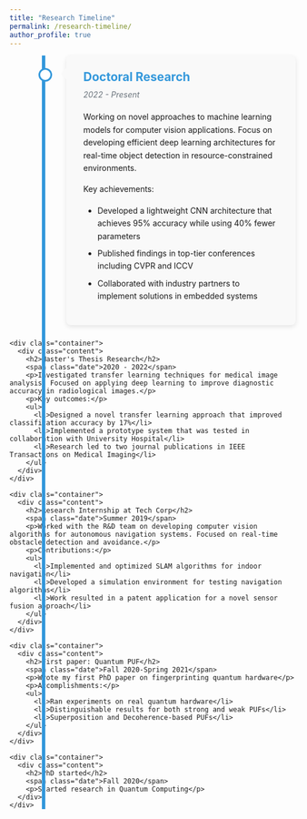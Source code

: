 ```yaml
---
title: "Research Timeline"
permalink: /research-timeline/
author_profile: true
---
```


<style>
/* Only reset spacing for timeline-specific elements */
.page__content section {
  margin-top: 0 !important;
  padding-top: 0 !important;
}

/* The vertical line */
.timeline {
  position: relative;
  width: 100%;
  padding: 0;
  margin: 0;
}

.timeline::after {
  content: '';
  position: absolute;
  width: 6px;
  background-color: #3498db;
  top: 0;
  bottom: 0;
  left: 60px;
  margin-left: -3px;
  z-index: 0;
}

/* Container for each timeline item */
.container {
  position: relative;
  background-color: inherit;
  width: calc(100% - 100px);
  margin-left: 100px;
  margin-bottom: 25px;
  padding: 0;
}

/* The circles on the timeline - PERFECTLY CENTERED */
.container::before {
  content: '';
  position: absolute;
  width: 18px;
  height: 18px;
  left: -49px; /* Adjusted for perfect centering */
  background-color: white;
  border: 3px solid #3498db;
  top: 22px;
  border-radius: 50%;
  z-index: 1;
}

/* Content styling */
.content {
  padding: 25px 30px;
  background-color: #f2f2f2;
  position: relative;
  border-radius: 8px;
  box-shadow: 0 3px 8px rgba(0,0,0,0.1);
  transition: all 0.3s ease;
}

.content:hover {
  box-shadow: 0 5px 12px rgba(0,0,0,0.15);
  transform: translateX(5px);
}

/* Arrow pointing to the timeline */
.content::before {
  content: " ";
  height: 0;
  position: absolute;
  top: 22px;
  width: 0;
  z-index: 1;
  left: -10px;
  border: medium solid #f2f2f2;
  border-width: 10px 10px 10px 0;
  border-color: transparent #f2f2f2 transparent transparent;
}

/* Content styling */
.content h2 {
  margin-top: 0;
  color: #3498db;
  font-size: 1.5em;
  margin-bottom: 10px;
}

.date {
  color: #6c757d;
  font-style: italic;
  margin-bottom: 20px;
  display: block;
}

.content p {
  margin-top: 0;
  margin-bottom: 15px;
  font-size: 1em;
  line-height: 1.6;
}

.content ul {
  margin-top: 0;
  margin-bottom: 15px;
  padding-left: 25px;
  font-size: 1em;
  line-height: 1.6;
}

.content li {
  margin-bottom: 8px;
}

/* Alternating colors */
.container:nth-child(odd) .content {
  background-color: #f9f9f9;
}

.container:nth-child(odd) .content::before {
  border-color: transparent #f9f9f9 transparent transparent;
}

/* Responsive layout - only for the timeline elements */
@media screen and (max-width: 768px) {
  .timeline::after {
    left: 30px;
  }
  
  .container {
    margin-left: 70px;
    width: calc(100% - 85px);
  }
  
  .container::before {
    left: -37px; /* Adjusted for mobile perfect centering */
  }
}

@media screen and (max-width: 480px) {
  .content {
    padding: 20px 25px;
  }
  
  .container {
    margin-left: 60px;
    width: calc(100% - 75px);
  }
  
  .container::before {
    left: -27px; /* Adjusted for smallest screens */
  }
}
</style>

<div class="timeline-container">
  <div class="timeline">
    <div class="container">
      <div class="content">
        <h2>Doctoral Research</h2>
        <span class="date">2022 - Present</span>
        <p>Working on novel approaches to machine learning models for computer vision applications. Focus on developing efficient deep learning architectures for real-time object detection in resource-constrained environments.</p>
        <p>Key achievements:</p>
        <ul>
          <li>Developed a lightweight CNN architecture that achieves 95% accuracy while using 40% fewer parameters</li>
          <li>Published findings in top-tier conferences including CVPR and ICCV</li>
          <li>Collaborated with industry partners to implement solutions in embedded systems</li>
        </ul>
      </div>
    </div>
    
    <div class="container">
      <div class="content">
        <h2>Master's Thesis Research</h2>
        <span class="date">2020 - 2022</span>
        <p>Investigated transfer learning techniques for medical image analysis. Focused on applying deep learning to improve diagnostic accuracy in radiological images.</p>
        <p>Key outcomes:</p>
        <ul>
          <li>Designed a novel transfer learning approach that improved classification accuracy by 17%</li>
          <li>Implemented a prototype system that was tested in collaboration with University Hospital</li>
          <li>Research led to two journal publications in IEEE Transactions on Medical Imaging</li>
        </ul>
      </div>
    </div>
    
    <div class="container">
      <div class="content">
        <h2>Research Internship at Tech Corp</h2>
        <span class="date">Summer 2019</span>
        <p>Worked with the R&D team on developing computer vision algorithms for autonomous navigation systems. Focused on real-time obstacle detection and avoidance.</p>
        <p>Contributions:</p>
        <ul>
          <li>Implemented and optimized SLAM algorithms for indoor navigation</li>
          <li>Developed a simulation environment for testing navigation algorithms</li>
          <li>Work resulted in a patent application for a novel sensor fusion approach</li>
        </ul>
      </div>
    </div>
    
    <div class="container">
      <div class="content">
        <h2>First paper: Quantum PUF</h2>
        <span class="date">Fall 2020-Spring 2021</span>
        <p>Wrote my first PhD paper on fingerprinting quantum hardware</p>
        <p>Accomplishments:</p>
        <ul>
          <li>Ran experiments on real quantum hardware</li>
          <li>Distinguishable results for both strong and weak PUFs</li>
          <li>Superposition and Decoherence-based PUFs</li>
        </ul>
      </div>
    </div>
    
    <div class="container">
      <div class="content">
        <h2>PhD started</h2>
        <span class="date">Fall 2020</span>
        <p>Started research in Quantum Computing</p>
      </div>
    </div>
  </div>
</div>